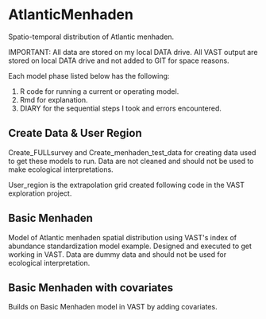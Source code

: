 # AtlanticMenhaden
Spatio-temporal distribution of Atlantic menhaden.

IMPORTANT: All data are stored on my local DATA drive.
All VAST output are stored on local DATA drive and not added to GIT for space reasons.

Each model phase listed below has the following:
1. R code for running a current or operating model.
1. Rmd for explanation.
1. DIARY for the sequential steps I took and errors encountered.

## Create Data & User Region
Create_FULLsurvey and Create_menhaden_test_data for creating data used to get these models to run. Data are not cleaned and should not be used to make ecological interpretations.

User_region is the extrapolation grid created following code in the VAST exploration project.

## Basic Menhaden
Model of Atlantic menhaden spatial distribution using VAST's index of abundance standardization model example. Designed and executed to get working in VAST. Data are dummy data and should not be used for ecological interpretation.

## Basic Menhaden with covariates
Builds on Basic Menhaden model in VAST by adding covariates.